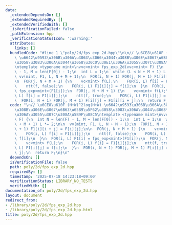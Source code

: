 ```yaml
---
data:
  _extendedDependsOn: []
  _extendedRequiredBy: []
  _extendedVerifiedWith: []
  _isVerificationFailed: false
  _pathExtension: hpp
  _verificationStatusIcon: ':warning:'
  attributes:
    links: []
  bundledCode: "#line 1 \"poly/2d/fps_exp_2d.hpp\"\n\n// \u6CE8\u610F (H+W)^2log(H+W)\
    \ \u6642\u9593\u306B\u306A\u3063\u3066\u3044\u308B\u306E\u3067\u6B63\u65B9\u5F62\
    \u3058\u3083\u306A\u3044\u3068\u30C0\u30E1\u306A\u3055\u307C\u308A\u5B9F\u88C5\
    \ntemplate <typename mint>\nvvc<mint> fps_exp_2d(vvc<mint> F) {\n  int N = len(F)\
    \ - 1, M = len(F[0]) - 1;\n  int L = 1;\n  while (L < N + M + 1) L *= 2;\n\n \
    \ vv(mint, F1, L, N + M + 1);\n  FOR(i, N + 1) FOR(j, M + 1) F1[i][i + j] = F[i][j];\n\
    \n  FOR(j, N + M + 1) {\n    vc<mint> f(L);\n    FOR(i, L) f[i] = F1[i][j];\n\
    \    ntt(f, false);\n    FOR(i, L) F1[i][j] = f[i];\n  }\n  FOR(i, L) F1[i] =\
    \ fps_exp<mint>(F1[i]);\n  FOR(j, N + M + 1) {\n    vc<mint> f(L);\n    FOR(i,\
    \ L) f[i] = F1[i][j];\n    ntt(f, true);\n    FOR(i, L) F1[i][j] = f[i];\n  }\n\
    \  FOR(i, N + 1) FOR(j, M + 1) F[i][j] = F1[i][i + j];\n  return F;\n}\n"
  code: "\n// \u6CE8\u610F (H+W)^2log(H+W) \u6642\u9593\u306B\u306A\u3063\u3066\u3044\
    \u308B\u306E\u3067\u6B63\u65B9\u5F62\u3058\u3083\u306A\u3044\u3068\u30C0\u30E1\
    \u306A\u3055\u307C\u308A\u5B9F\u88C5\ntemplate <typename mint>\nvvc<mint> fps_exp_2d(vvc<mint>\
    \ F) {\n  int N = len(F) - 1, M = len(F[0]) - 1;\n  int L = 1;\n  while (L < N\
    \ + M + 1) L *= 2;\n\n  vv(mint, F1, L, N + M + 1);\n  FOR(i, N + 1) FOR(j, M\
    \ + 1) F1[i][i + j] = F[i][j];\n\n  FOR(j, N + M + 1) {\n    vc<mint> f(L);\n\
    \    FOR(i, L) f[i] = F1[i][j];\n    ntt(f, false);\n    FOR(i, L) F1[i][j] =\
    \ f[i];\n  }\n  FOR(i, L) F1[i] = fps_exp<mint>(F1[i]);\n  FOR(j, N + M + 1) {\n\
    \    vc<mint> f(L);\n    FOR(i, L) f[i] = F1[i][j];\n    ntt(f, true);\n    FOR(i,\
    \ L) F1[i][j] = f[i];\n  }\n  FOR(i, N + 1) FOR(j, M + 1) F[i][j] = F1[i][i +\
    \ j];\n  return F;\n}\n"
  dependsOn: []
  isVerificationFile: false
  path: poly/2d/fps_exp_2d.hpp
  requiredBy: []
  timestamp: '2025-07-18 14:23:18+09:00'
  verificationStatus: LIBRARY_NO_TESTS
  verifiedWith: []
documentation_of: poly/2d/fps_exp_2d.hpp
layout: document
redirect_from:
- /library/poly/2d/fps_exp_2d.hpp
- /library/poly/2d/fps_exp_2d.hpp.html
title: poly/2d/fps_exp_2d.hpp
---
```

